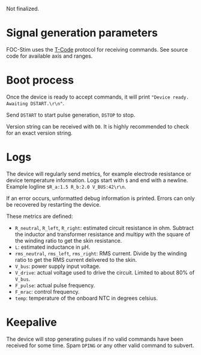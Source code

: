 Not finalized.

# Signal generation parameters

FOC-Stim uses the [T-Code](https://github.com/multiaxis/TCode-Specification) protocol for receiving commands. See source code for available axis and ranges.

# Boot process

Once the device is ready to accept commands, it will print `"Device ready. Awaiting DSTART.\r\n"`.

Send `DSTART` to start pulse generation, `DSTOP` to stop.

Version string can be received with `D0`. It is highly recommended to check for an exact version string.

# Logs

The device will regularly send metrics, for example electrode resistance or device temperature information. Logs start with `$` and end with a newline. Example logline `$R_a:1.5 R_b:2.0 V_BUS:42\r\n`.

If an error occurs, unformatted debug information is printed. Errors can only be recovered by restarting the device.

These metrics are defined:

* `R_neutral`, `R_left`, `R_right`: estimated circuit resistance in ohm. Subtract the inductor and transformer resistance and multipy with the square of the winding ratio to get the skin resistance.
* `L`: estimated inductance in µH.
* `rms_neutral`, `rms_left`, `rms_right`: RMS current. Divide by the winding ratio to get the RMS current delivered to the skin.
* `V_bus`: power supply input voltage.
* `V_drive`: actual voltage used to drive the circuit. Limited to about 80% of `V_bus`.
* `F_pulse`: actual pulse frequency.
* `F_mrac`:  control frequency.
* `temp`: temperature of the onboard NTC in degrees celsius.

# Keepalive

The device will stop generating pulses if no valid commands have been received for some time. Spam `DPING` or any other valid command to subvert.
